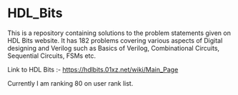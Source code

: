 # HDL_Bits
This is a repository containing solutions to the problem statements given on HDL Bits website. It has 182 problems covering various aspects of Digital designing and Verilog such as Basics of Verilog, Combinational Circuits, Sequential Circuits, FSMs etc.

Link to HDL Bits :- https://hdlbits.01xz.net/wiki/Main_Page

Currently I am ranking 80 on user rank list.
